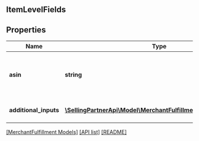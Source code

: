 ## ItemLevelFields

## Properties

Name | Type | Description | Notes
------------ | ------------- | ------------- | -------------
**asin** | **string** | The Amazon Standard Identification Number (ASIN) of the item. |
**additional_inputs** | [**\SellingPartnerApi\Model\MerchantFulfillment\AdditionalInputs[]**](AdditionalInputs.md) | A list of additional inputs. |

[[MerchantFulfillment Models]](../) [[API list]](../../Api) [[README]](../../../README.md)
